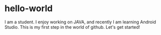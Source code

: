# hello-world
I am a student.
I enjoy working on JAVA, and recently I am learning Android Studio.
This is my first step in the world of github.
Let's get started!
